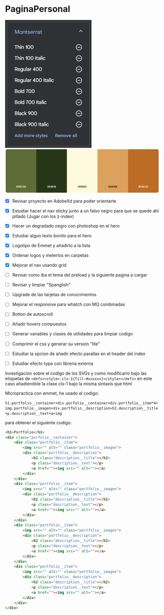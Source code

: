 # PaginaPersonal

![Captura de fuentes disponibles](./assets/ToReadme/Montserrat.png)
![Captura de paleta de colores](./assets/ToReadme/Captura%20de%20pantalla%202022-04-07%20153313.png)


- [x] Revisar proyecto en AdobeXd para poder orientarte

- [x] Estudiar hacer el nav sticky junto a un falso negro para que se quede ahí pillado (Jugar con los z-index)

- [x] Hacer un degradado negro con photoshop en el hero

- [x] Estudiar algun texto bonito para el hero

- [x] Logotipo de Emmet y añadirlo a la lista

- [X] Ordenar logos y meterlos en carpetas

- [x] Mejorar el nav usando grid

- [ ] Revisar como iba el tema del preload y la siguiente pagina a cargar

- [ ] Revisar y limpiar "Spanglish"

- [ ] Upgrade de las tarjetas de conocimientos 

- [ ] Mejorar el responsive para whatch con MQ combinadas

- [ ] Botton de autoscroll

- [ ] Añadir hovers compuestos

- [ ] Generar variables y clases de utilidades para limpiar codigo

- [ ] Comprimir el css y generar su version "lite"

- [ ] Estudiar la opcion de añadir efecto parallax en el header del index

- [ ] Estudiar efecto type con libreria externa

Investigacion sobre el codigo de los SVGs y como modificarlo bajo las etiquetas de `<defs><style>.cls-1{fill:#xxxxxx}</style></defs>` en este caso añadiendole la clase cls-1 bajo la misma sintaxis que html

Micropractica con emmet, he usado el codigo:

`h1.portfolio__container+div.porfolio__container>div.portfolio__item*4>img.portfolio__imagen+div.portfolio__description>h2.description__title+p.description__text+a>img`

para obtener el siguiente codigo:

```html
<h1>Portfolio</h1>
<div class="porfolio__container">
    <div class="portfolio__item">
        <img src="" alt="" class="portfolio__imagen">
        <div class="portfolio__description">
            <h2 class="description__title"></h2>
            <p class="description__text"></p>
            <a href=""><img src="" alt=""></a>
        </div>
    </div>
    <div class="portfolio__item">
        <img src="" alt="" class="portfolio__imagen">
        <div class="portfolio__description">
            <h2 class="description__title"></h2>
            <p class="description__text"></p>
            <a href=""><img src="" alt=""></a>
        </div>
    </div>
    <div class="portfolio__item">
        <img src="" alt="" class="portfolio__imagen">
        <div class="portfolio__description">
            <h2 class="description__title"></h2>
            <p class="description__text"></p>
            <a href=""><img src="" alt=""></a>
        </div>
    </div>
    <div class="portfolio__item">
        <img src="" alt="" class="portfolio__imagen">
        <div class="portfolio__description">
            <h2 class="description__title"></h2>
            <p class="description__text"></p>
            <a href=""><img src="" alt=""></a>
        </div>
    </div>
</div>
```